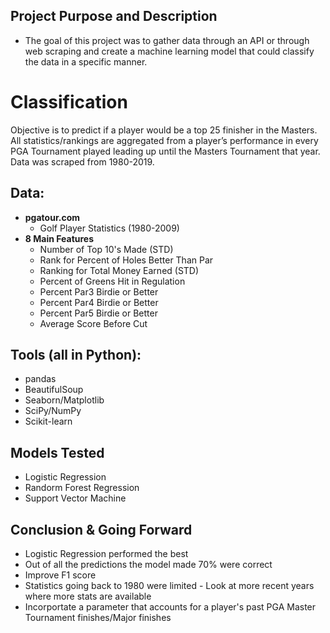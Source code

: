
## Project Purpose and Description
 - The goal of this project was to gather data through an API or through web scraping and create a machine learning model that could classify the data in a specific manner.  

# Classification
Objective is to predict if a player would be a top 25 finisher in the Masters. All statistics/rankings are aggregated from a player’s performance in every PGA Tournament played leading up until the Masters Tournament that year. Data was scraped from 1980-2019. 

## Data:
 
- **pgatour.com**
	- Golf Player Statistics (1980-2009)
- **8 Main Features**
	- Number of Top 10's Made (STD)
	- Rank for Percent of Holes Better Than Par
	- Ranking for Total Money Earned (STD)
	- Percent of Greens Hit in Regulation
	- Percent Par3 Birdie or Better
	- Percent Par4 Birdie or Better
	- Percent Par5 Birdie or Better
	- Average Score Before Cut
	
## Tools (all in Python):
   - pandas
   - BeautifulSoup
   - Seaborn/Matplotlib
   - SciPy/NumPy
   - Scikit-learn

## Models Tested
   - Logistic Regression
   - Randorm Forest Regression
   - Support Vector Machine
 
## Conclusion & Going Forward
   - Logistic Regression performed the best
   - Out of all the predictions the model made 70% were correct
   - Improve F1 score
   - Statistics going back to 1980 were limited - Look at more recent years where more stats are available
   - Incorportate a parameter that accounts for a player's past PGA Master Tournament finishes/Major finishes

   
